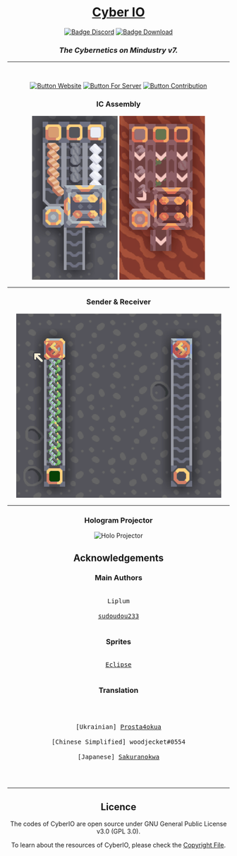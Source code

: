 <div align="center">

# [Cyber IO](https://liplum.github.io/CyberIO)

[![Badge Discord]][Discord]
[![Badge Download]][Download]

### *The Cybernetics on Mindustry v7.*

___
<br>

[![Button Website]][Website]
[![Button For Server]][For Server]
[![Button Contribution]][Contribution]


### IC Assembly

![IC Assembly Vanilla](GFX/IC-new-vanilla.gif)
![IC Assembly Erekir](GFX/IC-new-erekir.gif)
___

### Sender & Receiver

![Sender](GFX/SenderReciever-new.gif)
___

### Hologram Projector

![Holo Projector](GFX/HoloProjector-new.gif)

## Acknowledgements

### Main Authors

<kbd>   <br>   Liplum   <br>   </kbd> 
<kbd>   <br>   [sudoudou233](https://github.com/sudoudou233)   <br>   </kbd>   

### Sprites

<kbd>   <br>   [Eclipse](https://github.com/EclipseTheOldOne)   <br>   </kbd>   

### Translation
<br>

<kbd>   <br>   [Ukrainian] [Prosta4okua](https://github.com/Prosta4okua)   <br>   </kbd>   
<kbd>   <br>   [Chinese Simplified] woodjecket#0554   <br>   </kbd>   
<kbd>   <br>   [Japanese] [Sakuranokwa](https://github.com/Sakuranokwa)   <br>   </kbd>

<br>

___

## Licence

The codes of CyberIO are open source under GNU General Public License v3.0 (GPL 3.0).

To learn about the resources of CyberIO, please check the [Copyright File](Info/Copyright.md).
</div>

<!----------------------------------------------------------------------------->

[Discord]: https://discord.gg/PDwyxM3waw
[Download]: https://github.com/liplum/CyberIO/releases/latest
[Website]: https://liplum.github.io/CyberIO
[For Server]: Info/ForServer.md
[Contribution]: Info/ForContributors.md

<!----------------------------------[ Badges ]--------------------------------->

[Badge Discord]: https://img.shields.io/discord/937228972041842718?color=454fc1&label=Discord&logo=Discord&style=for-the-badge&logoColor=white&labelColor=5865F2
[Badge Download]: https://img.shields.io/github/downloads/liplum/CyberIO/total?color=023a46&label=Download&logo=docusign&logoColor=white&style=for-the-badge&labelColor=034e5e

<!---------------------------------[ Buttons ]--------------------------------->
[Button Website]: https://img.shields.io/badge/Website-428813?style=for-the-badge&logoColor=white&logo=GitBook
[Button For Server]: https://img.shields.io/badge/For_Server-AA344D?style=for-the-badge&logoColor=white&logo=iCloud
[Button Contribution]: https://img.shields.io/badge/Contribution-097399?style=for-the-badge&logoColor=white&logo=ChatBot

